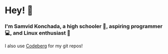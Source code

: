 # Hey! 👋

### I'm Samvid Konchada, a high schooler 📕, aspiring programmer 💻, and Linux enthusiast 🐧

I also use [Codeberg](https://codeberg.org/theamazing0) for my git repos!

<!-- [![Top Langs](https://github-readme-stats.vercel.app/api/top-langs/?username=theamazing0&exclude_repo=Capitals-3.0,Capitals-2.0,Capitals-1.0,Capitals&layout=compact)](https://github.com/anuraghazra/github-readme-stats) -->
